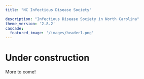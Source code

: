 ```yaml
---
title: "NC Infectious Disease Society"

description: "Infectious Disease Society in North Carolina"
theme_version: '2.8.2'
cascade:
  featured_image: '/images/header1.png'
---
```

# Under construction

More to come!

